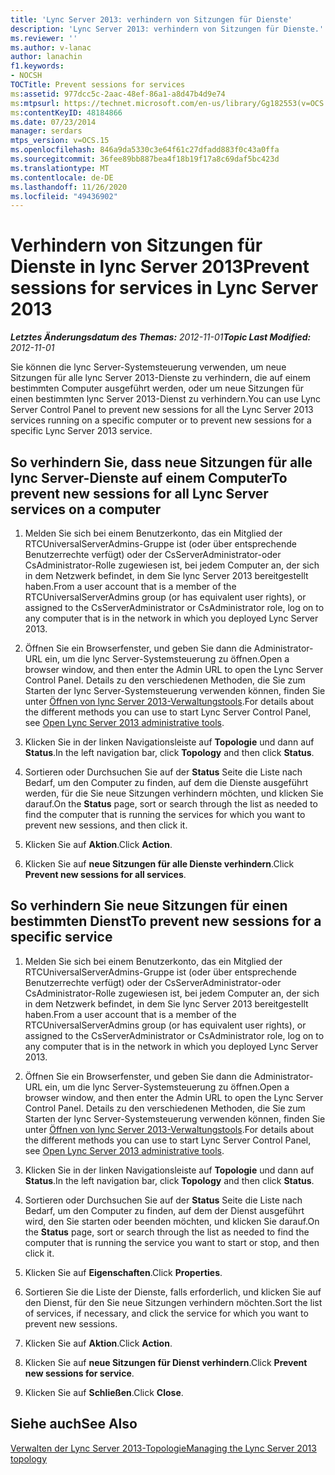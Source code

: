 ```yaml
---
title: 'Lync Server 2013: verhindern von Sitzungen für Dienste'
description: 'Lync Server 2013: verhindern von Sitzungen für Dienste.'
ms.reviewer: ''
ms.author: v-lanac
author: lanachin
f1.keywords:
- NOCSH
TOCTitle: Prevent sessions for services
ms:assetid: 977dcc5c-2aac-48ef-86a1-a8d47b4d9e74
ms:mtpsurl: https://technet.microsoft.com/en-us/library/Gg182553(v=OCS.15)
ms:contentKeyID: 48184866
ms.date: 07/23/2014
manager: serdars
mtps_version: v=OCS.15
ms.openlocfilehash: 846a9da5330c3e64f61c27dfadd883f0c43a0ffa
ms.sourcegitcommit: 36fee89bb887bea4f18b19f17a8c69daf5bc423d
ms.translationtype: MT
ms.contentlocale: de-DE
ms.lasthandoff: 11/26/2020
ms.locfileid: "49436902"
---
```

# <a name="prevent-sessions-for-services-in-lync-server-2013"></a><span data-ttu-id="f5823-103">Verhindern von Sitzungen für Dienste in lync Server 2013</span><span class="sxs-lookup"><span data-stu-id="f5823-103">Prevent sessions for services in Lync Server 2013</span></span>

<div data-xmlns="http://www.w3.org/1999/xhtml">

<div class="topic" data-xmlns="http://www.w3.org/1999/xhtml" data-msxsl="urn:schemas-microsoft-com:xslt" data-cs="https://msdn.microsoft.com/">

<div data-asp="https://msdn2.microsoft.com/asp">



</div>

<div id="mainSection">

<div id="mainBody"><span data-ttu-id="f5823-104">

<span> </span></span><span class="sxs-lookup"><span data-stu-id="f5823-104">

<span> </span></span></span>

<span data-ttu-id="f5823-105">_**Letztes Änderungsdatum des Themas:** 2012-11-01_</span><span class="sxs-lookup"><span data-stu-id="f5823-105">_**Topic Last Modified:** 2012-11-01_</span></span>

<span data-ttu-id="f5823-106">Sie können die lync Server-Systemsteuerung verwenden, um neue Sitzungen für alle lync Server 2013-Dienste zu verhindern, die auf einem bestimmten Computer ausgeführt werden, oder um neue Sitzungen für einen bestimmten lync Server 2013-Dienst zu verhindern.</span><span class="sxs-lookup"><span data-stu-id="f5823-106">You can use Lync Server Control Panel to prevent new sessions for all the Lync Server 2013 services running on a specific computer or to prevent new sessions for a specific Lync Server 2013 service.</span></span>

<div>

## <a name="to-prevent-new-sessions-for-all-lync-server-services-on-a-computer"></a><span data-ttu-id="f5823-107">So verhindern Sie, dass neue Sitzungen für alle lync Server-Dienste auf einem Computer</span><span class="sxs-lookup"><span data-stu-id="f5823-107">To prevent new sessions for all Lync Server services on a computer</span></span>

1.  <span data-ttu-id="f5823-108">Melden Sie sich bei einem Benutzerkonto, das ein Mitglied der RTCUniversalServerAdmins-Gruppe ist (oder über entsprechende Benutzerrechte verfügt) oder der CsServerAdministrator-oder CsAdministrator-Rolle zugewiesen ist, bei jedem Computer an, der sich in dem Netzwerk befindet, in dem Sie lync Server 2013 bereitgestellt haben.</span><span class="sxs-lookup"><span data-stu-id="f5823-108">From a user account that is a member of the RTCUniversalServerAdmins group (or has equivalent user rights), or assigned to the CsServerAdministrator or CsAdministrator role, log on to any computer that is in the network in which you deployed Lync Server 2013.</span></span>

2.  <span data-ttu-id="f5823-109">Öffnen Sie ein Browserfenster, und geben Sie dann die Administrator-URL ein, um die lync Server-Systemsteuerung zu öffnen.</span><span class="sxs-lookup"><span data-stu-id="f5823-109">Open a browser window, and then enter the Admin URL to open the Lync Server Control Panel.</span></span> <span data-ttu-id="f5823-110">Details zu den verschiedenen Methoden, die Sie zum Starten der lync Server-Systemsteuerung verwenden können, finden Sie unter [Öffnen von lync Server 2013-Verwaltungstools](lync-server-2013-open-lync-server-administrative-tools.md).</span><span class="sxs-lookup"><span data-stu-id="f5823-110">For details about the different methods you can use to start Lync Server Control Panel, see [Open Lync Server 2013 administrative tools](lync-server-2013-open-lync-server-administrative-tools.md).</span></span>

3.  <span data-ttu-id="f5823-111">Klicken Sie in der linken Navigationsleiste auf **Topologie** und dann auf **Status**.</span><span class="sxs-lookup"><span data-stu-id="f5823-111">In the left navigation bar, click **Topology** and then click **Status**.</span></span>

4.  <span data-ttu-id="f5823-112">Sortieren oder Durchsuchen Sie auf der **Status** Seite die Liste nach Bedarf, um den Computer zu finden, auf dem die Dienste ausgeführt werden, für die Sie neue Sitzungen verhindern möchten, und klicken Sie darauf.</span><span class="sxs-lookup"><span data-stu-id="f5823-112">On the **Status** page, sort or search through the list as needed to find the computer that is running the services for which you want to prevent new sessions, and then click it.</span></span>

5.  <span data-ttu-id="f5823-113">Klicken Sie auf **Aktion**.</span><span class="sxs-lookup"><span data-stu-id="f5823-113">Click **Action**.</span></span>

6.  <span data-ttu-id="f5823-114">Klicken Sie auf **neue Sitzungen für alle Dienste verhindern**.</span><span class="sxs-lookup"><span data-stu-id="f5823-114">Click **Prevent new sessions for all services**.</span></span>

</div>

<div>

## <a name="to-prevent-new-sessions-for-a-specific-service"></a><span data-ttu-id="f5823-115">So verhindern Sie neue Sitzungen für einen bestimmten Dienst</span><span class="sxs-lookup"><span data-stu-id="f5823-115">To prevent new sessions for a specific service</span></span>

1.  <span data-ttu-id="f5823-116">Melden Sie sich bei einem Benutzerkonto, das ein Mitglied der RTCUniversalServerAdmins-Gruppe ist (oder über entsprechende Benutzerrechte verfügt) oder der CsServerAdministrator-oder CsAdministrator-Rolle zugewiesen ist, bei jedem Computer an, der sich in dem Netzwerk befindet, in dem Sie lync Server 2013 bereitgestellt haben.</span><span class="sxs-lookup"><span data-stu-id="f5823-116">From a user account that is a member of the RTCUniversalServerAdmins group (or has equivalent user rights), or assigned to the CsServerAdministrator or CsAdministrator role, log on to any computer that is in the network in which you deployed Lync Server 2013.</span></span>

2.  <span data-ttu-id="f5823-117">Öffnen Sie ein Browserfenster, und geben Sie dann die Administrator-URL ein, um die lync Server-Systemsteuerung zu öffnen.</span><span class="sxs-lookup"><span data-stu-id="f5823-117">Open a browser window, and then enter the Admin URL to open the Lync Server Control Panel.</span></span> <span data-ttu-id="f5823-118">Details zu den verschiedenen Methoden, die Sie zum Starten der lync Server-Systemsteuerung verwenden können, finden Sie unter [Öffnen von lync Server 2013-Verwaltungstools](lync-server-2013-open-lync-server-administrative-tools.md).</span><span class="sxs-lookup"><span data-stu-id="f5823-118">For details about the different methods you can use to start Lync Server Control Panel, see [Open Lync Server 2013 administrative tools](lync-server-2013-open-lync-server-administrative-tools.md).</span></span>

3.  <span data-ttu-id="f5823-119">Klicken Sie in der linken Navigationsleiste auf **Topologie** und dann auf **Status**.</span><span class="sxs-lookup"><span data-stu-id="f5823-119">In the left navigation bar, click **Topology** and then click **Status**.</span></span>

4.  <span data-ttu-id="f5823-120">Sortieren oder Durchsuchen Sie auf der **Status** Seite die Liste nach Bedarf, um den Computer zu finden, auf dem der Dienst ausgeführt wird, den Sie starten oder beenden möchten, und klicken Sie darauf.</span><span class="sxs-lookup"><span data-stu-id="f5823-120">On the **Status** page, sort or search through the list as needed to find the computer that is running the service you want to start or stop, and then click it.</span></span>

5.  <span data-ttu-id="f5823-121">Klicken Sie auf **Eigenschaften**.</span><span class="sxs-lookup"><span data-stu-id="f5823-121">Click **Properties**.</span></span>

6.  <span data-ttu-id="f5823-122">Sortieren Sie die Liste der Dienste, falls erforderlich, und klicken Sie auf den Dienst, für den Sie neue Sitzungen verhindern möchten.</span><span class="sxs-lookup"><span data-stu-id="f5823-122">Sort the list of services, if necessary, and click the service for which you want to prevent new sessions.</span></span>

7.  <span data-ttu-id="f5823-123">Klicken Sie auf **Aktion**.</span><span class="sxs-lookup"><span data-stu-id="f5823-123">Click **Action**.</span></span>

8.  <span data-ttu-id="f5823-124">Klicken Sie auf **neue Sitzungen für Dienst verhindern**.</span><span class="sxs-lookup"><span data-stu-id="f5823-124">Click **Prevent new sessions for service**.</span></span>

9.  <span data-ttu-id="f5823-125">Klicken Sie auf **Schließen**.</span><span class="sxs-lookup"><span data-stu-id="f5823-125">Click **Close**.</span></span>

</div>

<div>

## <a name="see-also"></a><span data-ttu-id="f5823-126">Siehe auch</span><span class="sxs-lookup"><span data-stu-id="f5823-126">See Also</span></span>


[<span data-ttu-id="f5823-127">Verwalten der Lync Server 2013-Topologie</span><span class="sxs-lookup"><span data-stu-id="f5823-127">Managing the Lync Server 2013 topology</span></span>](lync-server-2013-managing-the-lync-server-topology.md)  
  

<span data-ttu-id="f5823-128"></div>

</div>

<span> </span>

</div>

</div>

</span><span class="sxs-lookup"><span data-stu-id="f5823-128"></div>

</div>

<span> </span>

</div>

</div>

</span></span></div>

